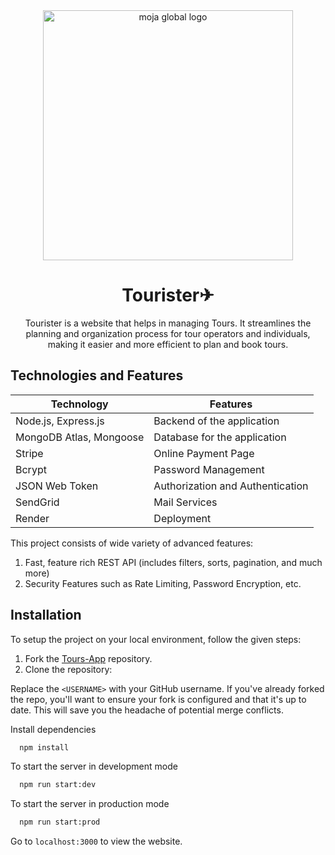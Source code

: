 ﻿
<div align="center">
<img src="https://i.ibb.co/pWPRk2n/Tourister.jpg" alt="moja global logo" height ="auto" width="400" />
  <h1>Tourister✈</h1>
  <p>
Tourister is a website that helps in managing Tours. It streamlines the planning and organization process for tour operators and individuals, making it easier and more efficient to plan and book tours.
  </p>
</div>




## Technologies and Features

| Technology | Features |
|------------|----------|
| Node.js, Express.js    |  Backend of the application  |   
|    MongoDB Atlas, Mongoose    | Database for the application
| Stripe     |   Online Payment Page     |     
| Bcrypt     |    Password Management      |   
| JSON Web Token     |    Authorization and Authentication |     |   Pug      |  Server Side Rendering |
|   SendGrid      |  Mail Services |
| Render     |     Deployment     |   

This project consists of wide variety of advanced features: 

1) Fast, feature rich REST API (includes filters, sorts, pagination, and much more)
2) Security Features such as Rate Limiting, Password Encryption, etc.


## Installation

To setup the project on your local environment, follow the given steps:

1. Fork the [Tours-App](https://github.com/Palaksharma23/Tours-App) repository.
2. Clone the repository:


  Replace the `<USERNAME>` with your GitHub username. If you've already forked the repo, you'll want to ensure your fork is configured and that it's up to date. This will save you the headache of potential merge conflicts.  

Install dependencies

```bash
  npm install
```

To start the server in development mode

```bash
  npm run start:dev 
```

To start the server in production mode

```bash
  npm run start:prod 
```

Go to `localhost:3000` to view the website.
 
